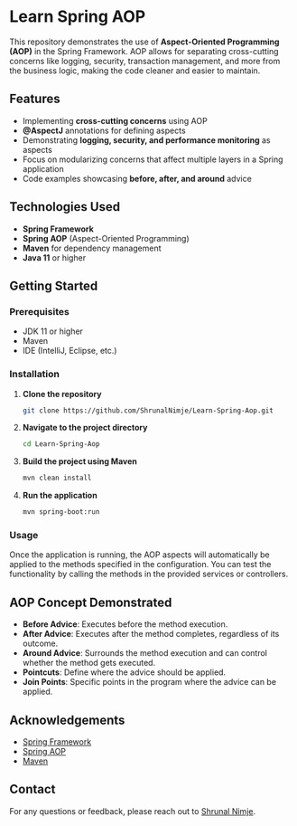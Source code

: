# Learn Spring AOP

This repository demonstrates the use of **Aspect-Oriented Programming (AOP)** in the Spring Framework. AOP allows for separating cross-cutting concerns like logging, security, transaction management, and more from the business logic, making the code cleaner and easier to maintain.

## Features

- Implementing **cross-cutting concerns** using AOP
- **@AspectJ** annotations for defining aspects
- Demonstrating **logging, security, and performance monitoring** as aspects
- Focus on modularizing concerns that affect multiple layers in a Spring application
- Code examples showcasing **before, after, and around** advice

## Technologies Used

- **Spring Framework**
- **Spring AOP** (Aspect-Oriented Programming)
- **Maven** for dependency management
- **Java 11** or higher

## Getting Started

### Prerequisites

- JDK 11 or higher
- Maven
- IDE (IntelliJ, Eclipse, etc.)

### Installation

1. **Clone the repository**

   ```bash
   git clone https://github.com/ShrunalNimje/Learn-Spring-Aop.git
   
2. **Navigate to the project directory**
   
   ```bash
   cd Learn-Spring-Aop
   
3. **Build the project using Maven**
   
   ```bash
   mvn clean install
   
4. **Run the application**
   
   ```bash
   mvn spring-boot:run
   
### Usage

Once the application is running, the AOP aspects will automatically be applied to the methods specified in the configuration. You can test the functionality by calling the methods in the provided services or controllers.

## AOP Concept Demonstrated

- **Before Advice**: Executes before the method execution.
- **After Advice**: Executes after the method completes, regardless of its outcome.
- **Around Advice**: Surrounds the method execution and can control whether the method gets executed.
- **Pointcuts**: Define where the advice should be applied.
- **Join Points**: Specific points in the program where the advice can be applied.

## Acknowledgements

- [Spring Framework](https://spring.io/projects/spring-framework)
- [Spring AOP](https://docs.spring.io/spring-framework/docs/current/reference/html/core.html#aop)
- [Maven](https://maven.apache.org/)

## Contact

For any questions or feedback, please reach out to [Shrunal Nimje](https://github.com/ShrunalNimje).
